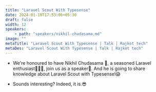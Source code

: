 ```yaml
---
title: "Laravel Scout With Typesense"
date: 2024-01-10T17:53:06+05:30
draft: false
width: 12
speakers:
    - path: "speakers/nikhil-chudasama.md"
image: ""
metaTitle: "Laravel Scout With Typesense | Talk | Rajkot tech"
metaDes: "Laravel Scout With Typesense | Talk | Rajkot tech"
---
```


- We're honoured to have Nikhil Chudasama 🤩, a seasoned Laravel enthusiast👨🏻‍💻, join us as a speaker🎤. And he is going to share knowledge about Laravel Scout with Typesense!😱

- Sounds interesting? Indeed, it is.😎
